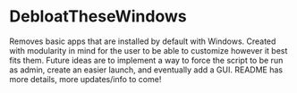 # DebloatTheseWindows
Removes basic apps that are installed by default with Windows. Created with modularity in mind for the user to be able to customize however it best fits them. Future ideas are to implement a way to force the script to be run as admin, create an easier launch, and eventually add a GUI. README has more details, more updates/info to come!
